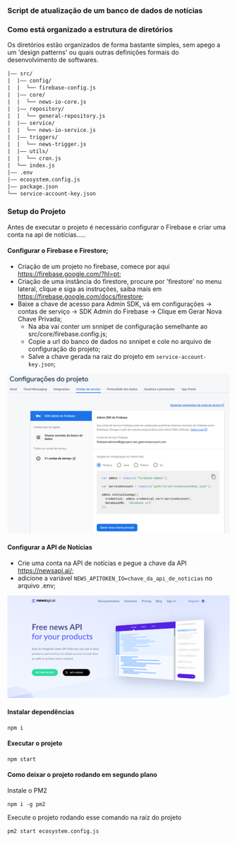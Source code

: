 ### Script de atualização de um banco de dados de notícias

### Como está organizado a estrutura de diretórios

Os diretórios estão organizados de forma bastante simples, sem apego a um 'design patterns' ou quais outras definições formais do desenvolvimento de softwares.

```text
|—— src/
|  |—— config/
|  |  └── firebase-config.js
|  |—— core/
|  |  └── news-io-core.js 
|  |—— repository/
|  |  └── general-repository.js
|  |—— service/
|  |  └── news-io-service.js
|  |—— triggers/
|  |  └── news-trigger.js
|  |—— utils/
|  |  └── cron.js
|  └── index.js
|—— .env
|—— ecosystem.config.js
|—— package.json
└── service-account-key.json
```

### Setup do Projeto

Antes de executar o projeto é necessário configurar o Firebase e criar uma conta na api de notícias.....

#### Configurar o Firebase e Firestore;
- Criação de um projeto no firebase, comece por aqui https://firebase.google.com/?hl=pt;
- Criação de uma instância do firestore, procure por 'firestore' no menu lateral, clique e siga as instruções, saiba mais em https://firebase.google.com/docs/firestore;
- Baixe a chave de acesso para Admin SDK, vá em configurações -> contas de serviço -> SDK Admin do Firebase -> Clique em Gerar Nova Chave Privada;
  - Na aba vai conter um snnipet de configuração semelhante ao src/core/firebase.config.js;
  - Copie a url do banco de dados no snnipet e cole no arquivo de configuração do projeto;
  - Salve a chave gerada na raiz do projeto em `service-account-key.json`;

![Firebase Admin](firebase-admin.png)

#### Configurar a API de Notícias
- Crie uma conta na API de notícias e pegue a chave da API https://newsapi.ai/;
- adicione a variável `NEWS_APITOKEN_IO=chave_da_api_de_noticias` no arquivo .env;

![News API](newsapi.png)

#### Instalar dependências
```shell
npm i
```

#### Executar o projeto
```shell
npm start
```

#### Como deixar o projeto rodando em segundo plano
Instale o PM2
```shell
npm i -g pm2
```

Execute o projeto rodando esse comando na raiz do projeto
```shell
pm2 start ecosystem.config.js
```
